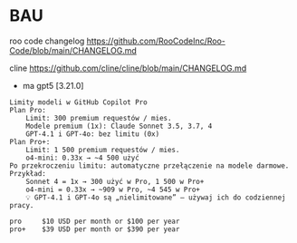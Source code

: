 # BAU

roo code changelog https://github.com/RooCodeInc/Roo-Code/blob/main/CHANGELOG.md

cline https://github.com/cline/cline/blob/main/CHANGELOG.md
+ ma gpt5 [3.21.0]


```
Limity modeli w GitHub Copilot Pro
Plan Pro:
    Limit: 300 premium requestów / mies.
    Modele premium (1x): Claude Sonnet 3.5, 3.7, 4
    GPT-4.1 i GPT-4o: bez limitu (0x)
Plan Pro+:
    Limit: 1 500 premium requestów / mies.
    o4-mini: 0.33x → ~4 500 użyć
Po przekroczeniu limitu: automatyczne przełączenie na modele darmowe.
Przykład:
    Sonnet 4 = 1x → 300 użyć w Pro, 1 500 w Pro+
    o4-mini = 0.33x → ~909 w Pro, ~4 545 w Pro+
    💡 GPT-4.1 i GPT-4o są „nielimitowane” – używaj ich do codziennej pracy.

pro     $10 USD per month or $100 per year
pro+    $39 USD per month or $390 per year
```